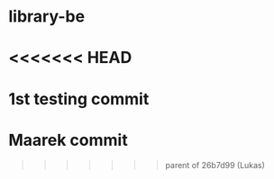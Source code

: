 # library-be
<<<<<<< HEAD
=======
# 1st testing commit
# Maarek commit
>>>>>>> parent of 26b7d99 (Lukas)
